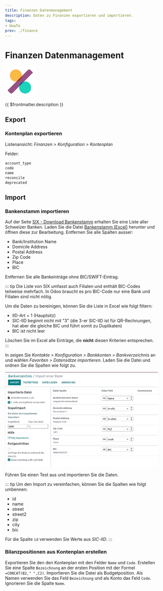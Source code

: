 ```yaml
---
title: Finanzen Datenmanagement
description: Daten zu Finanzen exportieren und importieren.
tags:
- HowTo
prev: ./finance
---
```

# Finanzen Datenmanagement
![icons_odoo_account_accountant](attachments/icons_odoo_account_accountant.png)

{{ $frontmatter.description }}

## Export

### Kontenplan exportieren

Listenansicht: *Finanzen > Konfiguration > Kontenplan*

Felder:

```
account_type
code
name
reconcile
deprecated
```

## Import

### Bankenstamm importieren

Auf der Seite [SIX - Download Bankenstamm](https://www.six-group.com/de/products-services/banking-services/interbank-clearing/online-services/download-bank-master.html) erhalten Sie eine Liste aller Schweizer Banken. Laden Sie die Datei [Bankenstamm (Excel)](https://api.six-group.com/api/epcd/bankmaster/v2/public/downloads/bcbankenstamm_e.xls) herunter und öffnen diese zur Bearbeitung. Entfernen Sie alle Spalten ausser:

* Bank/Institution Name
* Domicile Address
* Postal Address
* Zip Code
* Place
* BIC

Entfernen Sie alle Bankeinträge ohne BIC/SWIFT-Eintrag.

::: tip
Die Liste von SIX umfasst auch Filialen und enthält BIC-Codes teilweise mehrfach. In Odoo braucht es pro BIC-Code nur eine Bank und Filialen sind nicht nötig.

Um die Daten zu bereinigen, können Sie die Liste in Excel wie folgt filtern:

* IID-Art = 1 (Hauptsitz)
* SIC-IID beginnt nicht mit "3" (die 3-er SIC-IID ist für QR-Rechnungen, hat aber die gleiche BIC und führt somit zu Duplikaten)
* BIC ist nicht leer

Löschen Sie im Excel alle Einträge, die **nicht** diesen Kriterien entsprechen.
:::

In zeigen Sie *Kontakte > Konfiguration > Bankkonten > Bankverzeichnis* an und wählen *Favoriten > Datensätze importieren*. Laden Sie die Datei und ordnen Sie die Spalten wie folgt zu.

![](attachments/Import%20Bankenstamm.png)

Führen Sie einen Test aus und importieren Sie die Daten.

::: tip
Um den Import zu vereinfachen, können Sie die Spalten wie folgt umbennen:

* id
* name
* street
* street2
* zip
* city
* bic

Für die Spalte `id` verwenden Sie Werte aus *SIC-IID*.
:::

### Bilanzpositionen aus Kontenplan erstellen

Exportieren Sie den den Kontenplan mit den Felder `Name` und `Code`.  Erstellen Sie eine Spalte `Bezeichnung` an der ersten Position mit der Formel `=CONCAT(B2," ",C2)`. Importieren Sie die Datei als Budgetposition. Als Namen verwenden Sie das Feld `Bezeichnung` und als Konto das Feld `Code`. Ignorieren Sie die Spalte `Name`.
